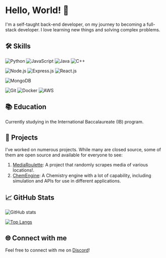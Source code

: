 # Hello, World! 👋

I'm a self-taught back-end developer, on my journey to becoming a full-stack developer. I love learning new things and solving complex problems. 

## 🛠 Skills

![Python](https://img.shields.io/badge/-Python-3776AB?style=flat&logo=python&logoColor=white)
![JavaScript](https://img.shields.io/badge/-JavaScript-F7DF1E?style=flat&logo=javascript&logoColor=black)
![Java](https://img.shields.io/badge/-Java-007396?style=flat&logo=java&logoColor=white)
![C++](https://img.shields.io/badge/-C++-00599C?style=flat&logo=c%2B%2B&logoColor=white)

![Node.js](https://img.shields.io/badge/-Node.js-339933?style=flat&logo=node.js&logoColor=white)
![Express.js](https://img.shields.io/badge/-Express.js-000000?style=flat&logo=express&logoColor=white)
![React.js](https://img.shields.io/badge/-React.js-61DAFB?style=flat&logo=react&logoColor=black)

![MongoDB](https://img.shields.io/badge/-MongoDB-47A248?style=flat&logo=mongodb&logoColor=white)

![Git](https://img.shields.io/badge/-Git-F05032?style=flat&logo=git&logoColor=white)
![Docker](https://img.shields.io/badge/-Docker-2496ED?style=flat&logo=docker&logoColor=white)
![AWS](https://img.shields.io/badge/-AWS-232F3E?style=flat&logo=amazon-aws&logoColor=white)

## 📚 Education

Currently studying in the International Baccalaureate (IB) program.

## 🎯 Projects

I've worked on numerous projects. While many are closed source, some of them are open source and available for everyone to see:

1. [MediaRoulette](#): A project that randomly scrapes media of various locations!.
2. [ChemEngine](#): A Chemistry engine with a lot of capability, including simulation and APIs for use in different applications.

## 📈 GitHub Stats

![GitHub stats](https://github-readme-stats.vercel.app/api?username=Hashyies&show_icons=true&theme=tokyonight)

[![Top Langs](https://github-readme-stats.vercel.app/api/top-langs/?username=Hashyies&theme=radical)](https://github.com/Hashyies/github-readme-stats)

## 🌐 Connect with me

Feel free to connect with me on [Discord](https://discord.com/users/905181976758190120)!
